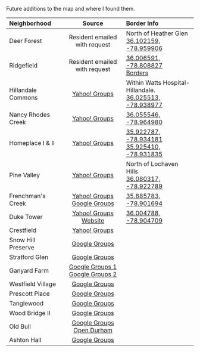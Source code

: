 Future additions to the map and where I found them.

|Neighborhood        |Source|Border Info|
|:-------------------|:----:|:----------|
|Deer Forest|Resident emailed with request|North of Heather Glen<br>[36.102159, -78.959906](https://www.google.com/maps/place/36%C2%B006'07.8%22N+78%C2%B057'35.7%22W/@36.102159,-78.959906,2327m/data=!3m1!1e3!4m2!3m1!1s0x0:0x0)|
|Ridgefield|Resident emailed with request|[36.006591, -78.808827](https://www.google.com/maps/place/36%C2%B000'23.7%22N+78%C2%B048'31.8%22W/@36.006591,-78.808827,2341m/data=!3m1!1e3!4m2!3m1!1s0x0:0x0)<br>[Borders](http://www.bettercarolinahomes.com/ridgefield-durham-homes-for-sale-and-neighborhood-information.php)|
|Hillandale Commons  |[Yahoo! Groups](https://groups.yahoo.com/neo/groups/hillandalecommons/info)|Within Watts Hospital-Hillandale.<br>[36.025513, -78.938977](https://www.google.com/maps/place/2707+Indian+Trail,+Durham,+NC+27705/data=!4m2!3m1!1s0x89ace15b6a67e87f:0xfbafa07d50a1f35a?sa=X&ei=7hOTVKuEOrWUsQSk2oKwAw&ved=0CB8Q8gEwAA)|
|Nancy Rhodes Creek  |[Yahoo! Groups](https://groups.yahoo.com/neo/groups/nancyrhodescreekna/info)|[36.055546, -78.964980](https://www.google.com/maps/place/Nancy+Rhodes+Creek,+Durham,+NC+27712/@36.0552516,-78.9650444,16z/data=!3m1!4b1!4m2!3m1!1s0x89ace1079ad76919:0x274713071a19b1c0)|
|Homeplace I & II    |[Yahoo! Groups](https://groups.yahoo.com/neo/groups/homeplace2/info)|[35.922787, -78.934181](https://www.google.com/maps/place/Homeplace+I,+Durham,+NC+27713/@35.9233784,-78.9337626,587m/data=!3m1!1e3!4m2!3m1!1s0x89ace8aa263bc781:0xa47a8fec9cbebd27)<br>[35.925410, -78.931835](https://www.google.com/maps/place/Homeplace+I,+Durham,+NC+27713/@35.9242408,-78.9327299,588m/data=!3m1!1e3!4m2!3m1!1s0x89ace8aa263bc781:0xa47a8fec9cbebd27)|
|Pine Valley         |[Yahoo! Groups](https://groups.yahoo.com/neo/groups/pinevalleyneighborhood/info)|North of Lochaven Hills<br>[36.080317, -78.922789](https://www.google.com/maps/place/Pine+Valley+Dr,+Durham,+NC+27712/@36.0737267,-78.9233895,14z/data=!4m2!3m1!1s0x89ace21a2cce20e9:0xfce488771c3428)|
|Frenchman's Creek|[Yahoo! Groups](https://groups.yahoo.com/neo/groups/FrenchmansCreekDrive/info)<br>[Google Groups](https://groups.google.com/forum/#!aboutgroup/frenchmanscreek)|[35.885783, -78.901694](https://www.google.com/maps/place/Frenchmans+Creek+Dr,+Durham,+NC+27713/@35.885931,-78.901673,585m/data=!3m1!1e3!4m2!3m1!1s0x89acef19744f2d75:0x89135babaf3a88f0)|
|Duke Tower          |[Yahoo! Groups](https://groups.yahoo.com/neo/groups/duketower/info)<br>[Website](http://duketower.com/)|[36.004788, -78.904709](https://www.google.com/maps/place/Duke+Tower+-+All+Condominium+Hotel/@36.005135,-78.904494,15z/data=!4m2!3m1!1s0x0:0x20af80f823c82ed0)|
|Crestfield          |[Yahoo! Groups](https://groups.yahoo.com/neo/groups/CrestfieldOwnersAssn/info)||
|Snow Hill Preserve  |[Google Groups](https://groups.google.com/forum/#!forum/snow-hill-preserve-hoa)||
|Stratford Glen      |[Google Groups](https://groups.google.com/forum/#!forum/stratford-glen)||
|Ganyard Farm        |[Google Groups 1](https://groups.google.com/forum/#!forum/ganyardfarm)<br>[Google Groups 2](https://groups.google.com/forum/#!forum/ganyard-farm-townhome-hoa)||
|Westfield Village   |[Google Groups](https://groups.google.com/forum/#!forum/westfieldvillage)||
|Prescott Place      |[Google Groups](https://groups.google.com/forum/#!forum/prescott-place)||
|Tanglewood          |[Google Groups](https://groups.google.com/forum/#!forum/tanglewood-neighborhood-association)||
|Wood Bridge II      |[Google Groups](https://groups.google.com/forum/#!aboutgroup/woodbridgeii)||
|Old Bull            |[Google Groups](https://groups.google.com/forum/#!forum/old-bull-residents)<br>[Open Durham](http://www.opendurham.org/buildings/old-bull-building-blackwells-bull-durham-american-tobacco-company)||
|Ashton Hall         |[Google Groups](https://groups.google.com/forum/#!forum/ashton-hall)||
